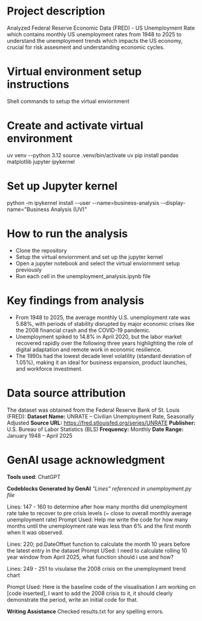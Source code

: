 # Project description 
Analyzed Federal Reserve Economic Data (FRED) - US Unemployment Rate which contains monthly US unemployment rates from 1948 to 2025 to understand the unemployment trends which impacts the US economy, crucial for risk assesment and understanding economic cycles.

# Virtual environment setup instructions

Shell commands to setup the virtual enviornment

 # Create and activate virtual environment
 uv venv --python 3.12
 source .venv/bin/activate
 uv pip install pandas matplotlib jupyter ipykernel

# Set up Jupyter kernel
 python -m ipykernel install --user --name=business-analysis --display-name="Business Analysis (UV)"

# How to run the analysis

- Clone the repository
- Setup the virtual enviornment and set up the jupyter kernel
- Open a jupyter notebook and select the virtual enviornment setup previously
- Run each cell in the unemployment_analysis.ipynb file

# Key findings from analysis

- From 1948 to 2025, the average monthly U.S. unemployment rate was 5.68%, with periods of stability disrupted by major economic crises like the 2008 financial crash and the COVID-19 pandemic.
- Unemployment spiked to 14.8% in April 2020, but the labor market recovered rapidly over the following three years highlighting the role of digital adaptation and remote work in economic resilience.
- The 1990s had the lowest decade level volatility (standard deviation of 1.05%), making it an ideal for business expansion, product launches, and workforce investment.

# Data source attribution

The dataset was obtained from the Federal Reserve Bank of St. Louis (FRED):
 **Dataset Name:** UNRATE – Civilian Unemployment Rate, Seasonally Adjusted
 **Source URL:** https://fred.stlouisfed.org/series/UNRATE
 **Publisher:** U.S. Bureau of Labor Statistics (BLS)
 **Frequency:** Monthly
 **Date Range:** January 1948 – April 2025

# GenAI usage acknowledgment
  **Tools used**: ChatGPT

  **Codeblocks Generated by GenAI**
  *"Lines" referenced in unemployment.py file*
  
  Lines: 147 - 160 to determine after how many months did unemployment rate take to recover to pre crisis levels (~ close to overall monthly 
  average unemployment rate)
  Prompt Used: Help me write the code for how many months until the unemployment rate was less than 6% and the first month when it was 
  observed.

  Lines: 220; pd.DateOffset function to calculate the month 10 years before the latest entry in the dataset
  Prompt USed: I need to calculate rolling 10 year window from April 2025, what function should i use and how?

  Lines: 249 - 251 to visulaise the 2008 crisis on the unemployment trend chart
  
  Prompt Used: Here is the baseline code of the visualisation I am working on [code inserted], I want to add the 2008 crisis to it, it 
  should clearly demonstrate the period, write an initial code for that.

  **Writing Assistance**
  Checked results.txt for any spelling errors.






